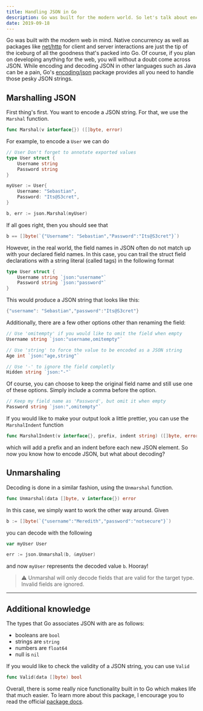 ```yaml
---
title: Handling JSON in Go
description: Go was built for the modern world. So let's talk about encoding and decoding the most popular data-interchange format.
date: 2019-09-18
---
```


Go was built with the modern web in mind. Native concurrency as well as packages like
[net/http](https://golang.org/pkg/net/http/) for client and server interactions are just the tip of the iceburg
of all the goodness that's packed into Go. Of course, if you plan on developing anything for the web, you will without
a doubt come across JSON. While encoding and decoding JSON in other languages such as Java can be a pain, Go's
[encoding/json](https://golang.org/pkg/encoding/json/) package provides all you need to handle those pesky JSON strings.

## Marshalling JSON

First thing's first. You want to encode a JSON string. For that, we use the `Marshal` function.

```go
func Marshal(v interface{}) ([]byte, error)
```

For example, to encode a `User` we can do

```go
// User Don't forget to annotate exported values
type User struct {
    Username string
    Password string
}

myUser := User{
    Username: "Sebastian",
    Password: "Its@S3cret",
}

b, err := json.Marshal(myUser)
```

If all goes right, then you should see that

```go
b == []byte(`{"Username": "Sebastian","Password":"Its@S3cret"}`)
```

However, in the real world,
the field names in JSON often do not match up with your declared field names. In this case, you can trail the struct field
declarations with a string literal (called tags) in the following format

```go
type User struct {
    Username string `json:"username"`
    Password string `json:"password"`
}
```

This would produce a JSON string that looks like this:

```go
{"username": "Sebastian","password":"Its@S3cret"}
```

Additionally, there are a few other options other than renaming the field:

```go
// Use 'omitempty' if you would like to omit the field when empty
Username string `json:"username,omitempty"`

// Use 'string' to force the value to be encoded as a JSON string
Age int `json:"age,string"`

// Use '-' to ignore the field completly
Hidden string `json:"-"`
```

Of course, you can choose to keep the original field name and still use one of these options. Simply include
a comma before the option.

```go
// Keep my field name as 'Password', but omit it when empty
Password string `json:",omitempty"`
```

If you would like to make your output look a little prettier, you can use the `MarshalIndent` function

```go
func MarshalIndent(v interface{}, prefix, indent string) ([]byte, error)
```

which will add a prefix and an indent before each new JSON element. So now you know how to encode JSON,
but what about decoding?

## Unmarshaling

Decoding is done in a similar fashion, using the `Unmarshal` function.

```go
func Unmarshal(data []byte, v interface{}) error
```

In this case, we simply want to work the other way around. Given

```go
b := []byte(`{"username":"Meredith","password":"notsecure"}`)
```

you can decode with the following

```go
var myUser User

err := json.Unmarshal(b, &myUser)
```

and now `myUser` represents the decoded value `b`. Hooray!

> ⚠️ Unmarshal will only decode fields that are valid for the target type. Invalid fields are ignored.

---

## Additional knowledge

The types that Go associates JSON with are as follows:

- booleans are `bool`
- strings are `string`
- numbers are `float64`
- null is `nil`

If you would like to check the validity of a JSON string, you can use `Valid`

```go
func Valid(data []byte) bool
```

Overall, there is some really nice functionality built in to Go which makes life that much easier. To learn more
about this package, I encourage you to read the official [package docs](https://golang.org/pkg/encoding/json/).
